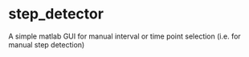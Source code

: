 # step_detector
A simple matlab GUI for manual interval or time point selection (i.e. for manual step detection)
